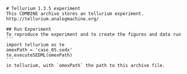 
        # Tellurium 1.3.5 experiment
        This COMBINE archive stores an tellurium experiment.
        http://tellurium.analogmachine.org/

        ## Run Experiment
        To reproduce the experiment and to create the figures and data run
        ```
        import tellurium as te
        omexPath = 'case_05.sedx'
        te.executeSEDML(omexPath)
        ```
        in tellurium, with `omexPath` the path to this archive file.
        